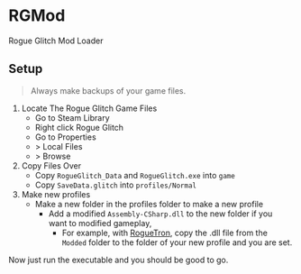 # RGMod
Rogue Glitch Mod Loader

## Setup
> Always make backups of your game files.
1. Locate The Rogue Glitch Game Files
   - Go to Steam Library 
   - Right click Rogue Glitch
   - Go to Properties 
   - \> Local Files 
   - \> Browse
2. Copy Files Over
   - Copy `RogueGlitch_Data` and `RogueGlitch.exe` into `game`
   - Copy `SaveData.glitch` into `profiles/Normal`
3. Make new profiles
   - Make a new folder in the profiles folder to make a new profile
     - Add a modified `Assembly-CSharp.dll` to the new folder if you want to modified gameplay, 
       - For example, with [RogueTron](https://github.com/gignaWedi/RogueTron), copy the .dll file from the `Modded` folder to the folder of your new profile and you are set.

Now just run the executable and you should be good to go.
